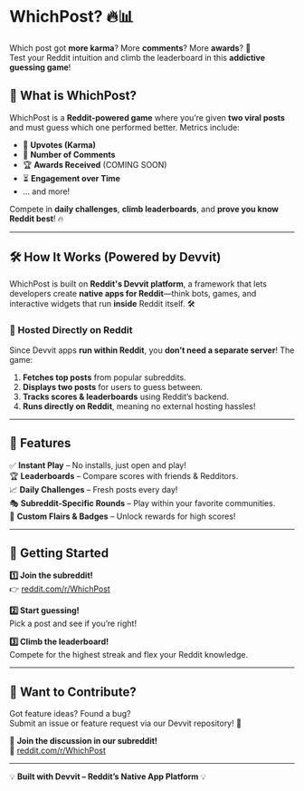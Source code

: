 # WhichPost? 🔥📊

Which post got **more karma**? More **comments**? More **awards**? 🤔  
Test your Reddit intuition and climb the leaderboard in this **addictive guessing game**!  

## 🎯 What is WhichPost?
WhichPost is a **Reddit-powered game** where you’re given **two viral posts** and must guess which one performed better. Metrics include:
- 🔼 **Upvotes (Karma)**
- 💬 **Number of Comments**
- 🏆 **Awards Received** (COMING SOON)
- ⏳ **Engagement over Time**
- … and more!

Compete in **daily challenges**, **climb leaderboards**, and **prove you know Reddit best**! 🔥

---

## 🛠️ How It Works (Powered by Devvit)

WhichPost is built on **Reddit's Devvit platform**, a framework that lets developers create **native apps for Reddit**—think bots, games, and interactive widgets that run **inside** Reddit itself. 🛠️ 

### 🔗 Hosted Directly on Reddit
Since Devvit apps **run within Reddit**, you **don’t need a separate server**! The game:
1. **Fetches top posts** from popular subreddits.
2. **Displays two posts** for users to guess between.
3. **Tracks scores & leaderboards** using Reddit’s backend.
4. **Runs directly on Reddit**, meaning no external hosting hassles!

---

## 🚀 Features

✅ **Instant Play** – No installs, just open and play!  
🏆 **Leaderboards** – Compare scores with friends & Redditors.  
📈 **Daily Challenges** – Fresh posts every day!  
🎭 **Subreddit-Specific Rounds** – Play within your favorite communities.  
🎨 **Custom Flairs & Badges** – Unlock rewards for high scores!  

---

## 🏁 Getting Started

**1️⃣ Join the subreddit!**  
👉 [reddit.com/r/WhichPost](https://www.reddit.com/r/WhichPost/)  

**2️⃣ Start guessing!**  
Pick a post and see if you’re right!  

**3️⃣ Climb the leaderboard!**  
Compete for the highest streak and flex your Reddit knowledge.  

---

## 📢 Want to Contribute?
Got feature ideas? Found a bug?  
Submit an issue or feature request via our Devvit repository! 🚀  

💬 **Join the discussion in our subreddit!**  
🔗 [reddit.com/r/WhichPost](https://www.reddit.com/r/WhichPost/)  

---

💡 **Built with Devvit – Reddit’s Native App Platform** 💡  